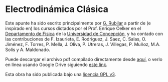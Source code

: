 Electrodinámica Clásica
===============

Este apunte ha sido escrito principalmente por [G. Rubilar](https://gfrubi.github.io/) a partir de (e inspirado en) los cursos dictados por el Prof. Enrique Oelker en el [Departamento de Física](http://www.fisica.udec.cl/) de la [Universidad de Concepción](http://www.udec.cl), y ha contado con las contribuciones de F. Izaurieta, E. Rodriguez, J. Saez, C. Salas, O. Jiménez, F. Torres, P. Mella, J. Oliva, P. Utreras, J. Villegas, P. Muñoz, M.A. Solís y A. Maldonado.

Puede descargar el archivo pdf compilado directamente desde [aquí](https://github.com/gfrubi/electrodinamica/raw/master/electrodinamica.pdf), o verlo en línea usando Google Drive siguiendo [este link](https://drive.google.com/viewer?url=https://github.com/gfrubi/electrodinamica/raw/master/electrodinamica.pdf).

Esta obra ha sido publicada bajo una [licencia GPL v3](https://github.com/gfrubi/electrodinamica/blob/master/LICENSE). 
